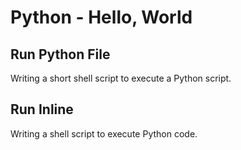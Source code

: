 # Python - Hello, World

## Run Python File
Writing a short shell script to execute a Python script.

## Run Inline
Writing a shell script to execute Python code.
